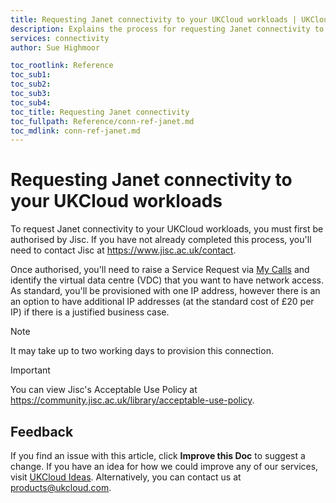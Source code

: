 ```yaml
---
title: Requesting Janet connectivity to your UKCloud workloads | UKCloud Ltd
description: Explains the process for requesting Janet connectivity to your existing VDC
services: connectivity
author: Sue Highmoor

toc_rootlink: Reference
toc_sub1: 
toc_sub2:
toc_sub3:
toc_sub4:
toc_title: Requesting Janet connectivity
toc_fullpath: Reference/conn-ref-janet.md
toc_mdlink: conn-ref-janet.md
---
```


# Requesting Janet connectivity to your UKCloud workloads

To request Janet connectivity to your UKCloud workloads, you must first be authorised by Jisc. If you have not already completed this process, you'll need to contact Jisc at <https://www.jisc.ac.uk/contact>.

Once authorised, you'll need to raise a Service Request via [My Calls](https://portal.ukcloud.com/support/ivanti) and identify the virtual data centre (VDC) that you want to have network access. As standard, you'll be provisioned with one IP address, however there is an an option to have additional IP addresses (at the standard cost of £20 per IP) if there is a justified business case.

> [!NOTE]
> It may take up to two working days to provision this connection.

> [!IMPORTANT]
> You can view Jisc's Acceptable Use Policy at <https://community.jisc.ac.uk/library/acceptable-use-policy>.

## Feedback

If you find an issue with this article, click **Improve this Doc** to suggest a change. If you have an idea for how we could improve any of our services, visit [UKCloud Ideas](https://ideas.ukcloud.com). Alternatively, you can contact us at <products@ukcloud.com>.